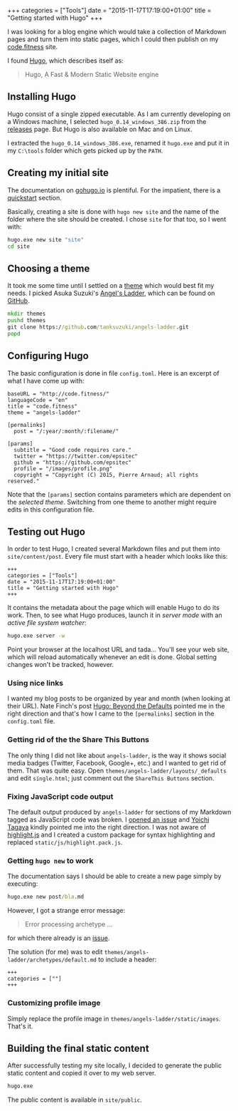 +++
categories = ["Tools"]
date = "2015-11-17T17:19:00+01:00"
title = "Getting started with Hugo"
+++

I was looking for a blog engine which would take a collection of Markdown
pages and turn them into static pages, which I could then publish on my
[code.fitness](https://code.fitness) site.

I found [Hugo](https://gohugo.io/), which describes itself as:

> Hugo, A Fast & Modern Static Website engine

## Installing Hugo

Hugo consist of a single zipped executable. As I am currently developing
on a Windows machine, I selected `hugo_0.14_windows_386.zip` from
the [releases](https://gohugo.io/) page. But Hugo is also available on
Mac and on Linux.

I extracted the `hugo_0.14_windows_386.exe`, renamed it `hugo.exe` and
put it in my `C:\tools` folder which gets picked up by the `PATH`.

## Creating my initial site

The documentation on [gohugo.io](https://gohugo.io) is plentiful. For the
impatient, there is a [quickstart](https://gohugo.io/overview/quickstart/)
section.

Basically, creating a site is done with `hugo new site` and the name of
the folder where the site should be created. I chose `site` for that too,
so I went with:

```cmd
hugo.exe new site "site"
cd site
```

## Choosing a theme

It took me some time until I settled on a [theme](http://themes.gohugo.io/)
which would best fit my needs. I picked Asuka Suzuki's
[Angel's Ladder](http://themes.gohugo.io/angels-ladder/), which can be
found on [GitHub](https://github.com/tanksuzuki/angels-ladder).

```cmd
mkdir themes
pushd themes
git clone https://github.com/tanksuzuki/angels-ladder.git
popd
```

## Configuring Hugo

The basic configuration is done in file `config.toml`. Here is an excerpt
of what I have come up with:

```
baseURL = "http://code.fitness/"
languageCode = "en"
title = "code.fitness"
theme = "angels-ladder"

[permalinks]
  post = "/:year/:month/:filename/"

[params]
  subtitle = "Good code requires care."
  twitter = "https://twitter.com/epsitec"
  github = "https://github.com/epsitec"
  profile = "/images/profile.png"
  copyright = "Copyright (C) 2015, Pierre Arnaud; all rights reserved."
```

Note that the `[params]` section contains parameters which are dependent
on the _selected theme_. Switching from one theme to another might require
edits in this configuration file.

## Testing out Hugo

In order to test Hugo, I created several Markdown files and put them
into `site/content/post`. Every file must start with a header which
looks like this:

```
+++
categories = ["Tools"]
date = "2015-11-17T17:19:00+01:00"
title = "Getting started with Hugo"
+++
```

It contains the metadata about the page which will enable Hugo to
do its work. Then, to see what Hugo produces, launch it in _server mode_
with an _active file system watcher_:

```cmd
hugo.exe server -w
```

Point your browser at the localhost URL and tada... You'll see your
web site, which will reload automatically whenever an edit is done.
Global setting changes won't be tracked, however.

### Using nice links

I wanted my blog posts to be organized by year and month (when looking at
their URL). Nate Finch's post
[Hugo: Beyond the Defaults](http://npf.io/2014/08/hugo-beyond-the-defaults/)
pointed me in the right direction and that's how I came to the `[permalinks]`
section in the `config.toml` file.

### Getting rid of the the Share This Buttons

The only thing I did not like about `angels-ladder`, is the way it shows
social media badges (Twitter, Facebook, Google+, etc.) and I wanted to get
rid of them. That was quite easy. Open `themes/angels-ladder/layouts/_defaults`
and edit `single.html`; just comment out the `ShareThis Buttons` section.

### Fixing JavaScript code output

The default output produced by `angels-ladder` for sections of my Markdown
tagged as JavaScript code was broken. I
[opened an issue](https://github.com/tanksuzuki/angels-ladder/issues/6)
and [Yoichi Tagaya](https://github.com/yoichitgy) kindly pointed me into
the right direction. I was not aware of
[highlight.js](https://highlightjs.org/download/) and I created a custom
package for syntax highlighting and replaced `static/js/highlight.pack.js`.

### Getting `hugo new` to work

The documentation says I should be able to create a new page simply by
executing:

```cmd
hugo.exe new post/bla.md
```

However, I got a strange error message:

> Error processing archetype ...

for which there already is an [issue](https://github.com/spf13/hugo/issues/1279).

The solution (for me) was to edit `themes/angels-ladder/archetypes/default.md`
to include a header:

```
+++
categories = [""]
+++
```

### Customizing profile image

Simply replace the profile image in `themes/angels-ladder/static/images`.
That's it.

## Building the final static content

After successfully testing my site locally, I decided to generate the public
static content and copied it over to my web server.

```cmd
hugo.exe
```

The public content is available in `site/public`.
